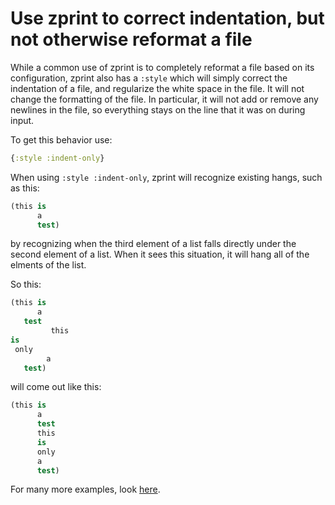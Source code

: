 # Use zprint to correct indentation, but not otherwise reformat a file

While a common use of zprint is to completely reformat a file based
on its configuration, zprint also has a `:style` which will simply
correct the indentation of a file, and regularize the white space
in the file.  It will not change the formatting of the file.  In
particular, it will not add or remove any newlines in the file, so
everything stays on the line that it was on during input.

To get this behavior use:

```clojure
{:style :indent-only}
```

When using `:style :indent-only`, zprint will recognize existing
hangs, such as this:

```clojure
(this is
      a
      test)
```
by recognizing when the third element of a list falls directly
under the second element of a list.  When it sees this situation,
it will hang all of the elments of the list.

So this:
```clojure
(this is
      a
   test
         this
is
 only
        a
   test)
```
will come out like this:
```clojure
(this is
      a
      test
      this
      is
      only
      a
      test)
```

For many more examples, look [here](../types/indentonly.md).
